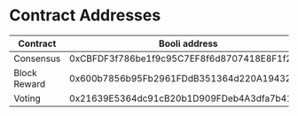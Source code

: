 # Contract Addresses

| Contract     | Booli address                               | Booli Testnet address                      |
| ------------ | ------------------------------------------- | ------------------------------------------ |
| Consensus    | 0xCBFDF3f786be1f9c95C7EF8f6d8707418E8F1f25  | 0x5c80e75FC618972B549c9C1E7Aa041629247dF48 |
| Block Reward | 0x600b7856b95Fb2961FDdB351364d220A19432a2d  | 0x4D306cef13c6fF87D83fAFF1E3BC06E7064da3E4 |
| Voting       | 0x21639E5364dc91cB20b1D909FDeb4A3dfa7b4134  | 0xE1fF868185e4DA0df264918992Aa0e3dCBC85281 |
